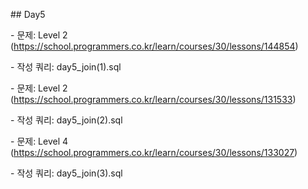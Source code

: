 \## Day5

\- 문제: Level 2 (https://school.programmers.co.kr/learn/courses/30/lessons/144854)

\- 작성 쿼리: day5\_join(1).sql

\- 문제: Level 2 (https://school.programmers.co.kr/learn/courses/30/lessons/131533)

\- 작성 쿼리: day5\_join(2).sql

\- 문제: Level 4 (https://school.programmers.co.kr/learn/courses/30/lessons/133027)

\- 작성 쿼리: day5\_join(3).sql


